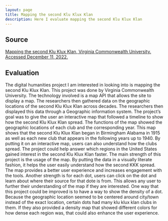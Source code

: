 ```yaml
---
layout: page
title: Mapping the second Klu Klux Klan
description: Here I evaluate mapping the second Klu Klux Klan
---
```

## Source

[Mapping the second Klu Klux Klan, Virginia Commonwealth University.  Accessed December 11, 2022.](https://labs.library.vcu.edu/klan/l)

## Evaluation

The digital humanities project I am interested in looking into is mapping the second Klu Klux Klan. This project was done by Virginia Commonwealth University. The technology involved is a map API that allows the site to display a map. The researchers then gathered data on the geographic locations of the second Klu Klux Klan across decades. The researchers then displayed this data through a Geographic information system. The project’s goal was to give the user an interactive map that followed a timeline to show how the second Klu Klux Klan spread.  The functions of the map showed the geographic locations of each club and the corresponding year. This map shows that the second Klu Klux Klan began in Birmingham Alabama in 1915 as well as each new club that appears in the following years up to 1940. By putting it on an interactive map, users can also understand how the clubs spread. The project could help answer which regions in the United States gained interest in the second Klu Klux Klan faster. The main strength of this project is the usage of the map. By putting the data in a visually literate fashion, it helps the user easily understand how the second KKK spread. The map provides a better user experience and increases engagement with the tools. Another strength is for each dot, users can click on the dot and learn about where their source for that dote is from. This allows any user to further their understanding of the map if they are interested. One way that this project could be improved is to have a way to show the density of a dot. Because the geographic location seemed to be centered around city/town instead of the exact location, certain dots had many klu klux klan clubs in them. If they also provided a density map that showed different colors for how dense each region was, that could also enhance the user experience.

